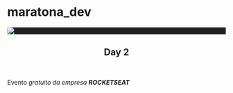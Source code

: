 # maratona_dev
<div style="display:flex; align-items:center; background-color:rgb(32, 32, 36); text-align:center;">
  <img style="text-align:center;" src="https://rocketseat.com.br/static/images/maratonadev/logo.svg">
</div>
<h2 style="text-align:center;">Day 2</h2><br>
<p>Evento <i>gratuito</> da empresa <strong>ROCKETSEAT</strong></p>

